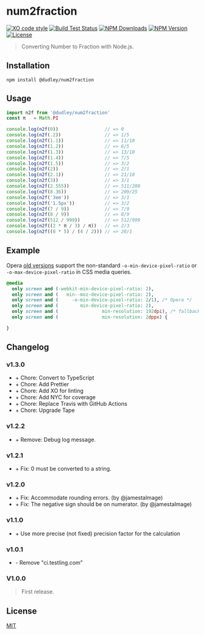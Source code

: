 # num2fraction

[![XO code style](https://shields.io/badge/code_style-5ed9c7?logo=xo&labelColor=gray)](https://github.com/xojs/xo)
[![Build Test Status](https://github.com/dudleycarr/num2fraction/actions/workflows/ci.yml/badge.svg)](https://github.com/dudleycarr/num2fraction/actions/workflows/ci.yml)
[![NPM Downloads](https://img.shields.io/npm/dm/num2fraction.svg?style=flat)](https://www.npmjs.com/package/num2fraction) 
[![NPM Version](http://img.shields.io/npm/v/@dudley/num2fraction.svg?style=flat)](https://www.npmjs.com/package/@dudley/num2fraction) 
[![License](https://img.shields.io/npm/l/num2fraction.svg?style=flat)](http://opensource.org/licenses/MIT) 

> Converting Number to Fraction with Node.js.

## Installation

```console
npm install @dudley/num2fraction
```

## Usage

```js
import n2f from '@dudley/num2fraction'
const π   = Math.PI

console.log(n2f(0))                 // => 0
console.log(n2f(.2))                // => 1/5
console.log(n2f(1.1))               // => 11/10
console.log(n2f(1.2))               // => 6/5
console.log(n2f(1.3))               // => 13/10
console.log(n2f(1.4))               // => 7/5
console.log(n2f(1.5))               // => 3/2
console.log(n2f(2))                 // => 2/1
console.log(n2f(2.1))               // => 21/10
console.log(n2f(3))                 // => 3/1
console.log(n2f(2.555))             // => 511/200
console.log(n2f(8.36))              // => 209/25
console.log(n2f('3em'))             // => 3/1
console.log(n2f('1.5px'))           // => 3/2
console.log(n2f(7 / 9))             // => 7/9
console.log(n2f(8 / 9))             // => 8/9
console.log(n2f(512 / 999))         // => 512/999
console.log(n2f((2 * π / 3) / π))   // => 2/3
console.log(n2f((8 * 5) / (4 / 2))) // => 20/1
```

## Example

Opera [old versions](http://www.opera.com/docs/specs/presto28/css/o-vendor/) support the non-standard `-o-min-device-pixel-ratio` or `-o-max-device-pixel-ratio` in CSS media queries.

```css
@media
  only screen and (-webkit-min-device-pixel-ratio: 2),
  only screen and (   min--moz-device-pixel-ratio: 2),
  only screen and (     -o-min-device-pixel-ratio: 2/1), /* Opera */
  only screen and (        min-device-pixel-ratio: 2),
  only screen and (                min-resolution: 192dpi), /* fallback */
  only screen and (                min-resolution: 2dppx) { 

}
```

## Changelog

### v1.3.0

* \+ Chore: Convert to TypeScript
* \+ Chore: Add Prettier
* \+ Chore: Add XO for linting
* \+ Chore: Add NYC for coverage
* \+ Chore: Replace Travis with GitHub Actions
* \+ Chore: Upgrade Tape

### v1.2.2

* \+ Remove: Debug log message.

### v1.2.1

* \+ Fix: 0 must be converted to a string.

### v1.2.0

* \+ Fix: Accommodate rounding errors. (by @jamestalmage)
* \+ Fix: The negative sign should be on numerator. (by @jamestalmage)

### v1.1.0

* \+ Use more precise (not fixed) precision factor for the calculation

### v1.0.1

* \- Remove "ci.testling.com"

### V1.0.0

> First release.

## License

[MIT](LICENSE)
